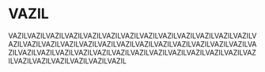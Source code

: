 # VAZIL
VAZILVAZILVAZILVAZILVAZILVAZILVAZILVAZILVAZILVAZILVAZILVAZILVAZILVAZILVAZILVAZILVAZILVAZILVAZILVAZILVAZILVAZILVAZILVAZILVAZILVAZILVAZILVAZILVAZILVAZILVAZILVAZILVAZILVAZILVAZILVAZILVAZILVAZILVAZILVAZILVAZILVAZILVAZILVAZILVAZILVAZIL

